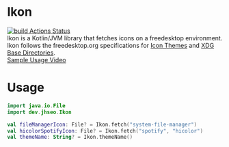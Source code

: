 # Ikon
[![build Actions Status](https://github.com/Jhyub/Ikon/actions/workflows/build.yml/badge.svg)](https://github.com/Jhyub/Ikon/actions/workflows/build.yml?query=branch:master)<br>
Ikon is a Kotlin/JVM library that fetches icons on a freedesktop environment.  
Ikon follows the freedesktop.org specifications for [Icon Themes](https://specifications.freedesktop.org/icon-theme-spec/icon-theme-spec-latest.html) and [XDG Base Directories](https://specifications.freedesktop.org/basedir-spec/basedir-spec-latest.html).  
[Sample Usage Video](https://youtu.be/7P4dwvTumbc)

# Usage
```kotlin
import java.io.File
import dev.jhseo.Ikon

val fileManagerIcon: File? = Ikon.fetch("system-file-manager")
val hicolorSpotifyIcon: File? = Ikon.fetch("spotify", "hicolor")
val themeName: String? = Ikon.themeName()
```
